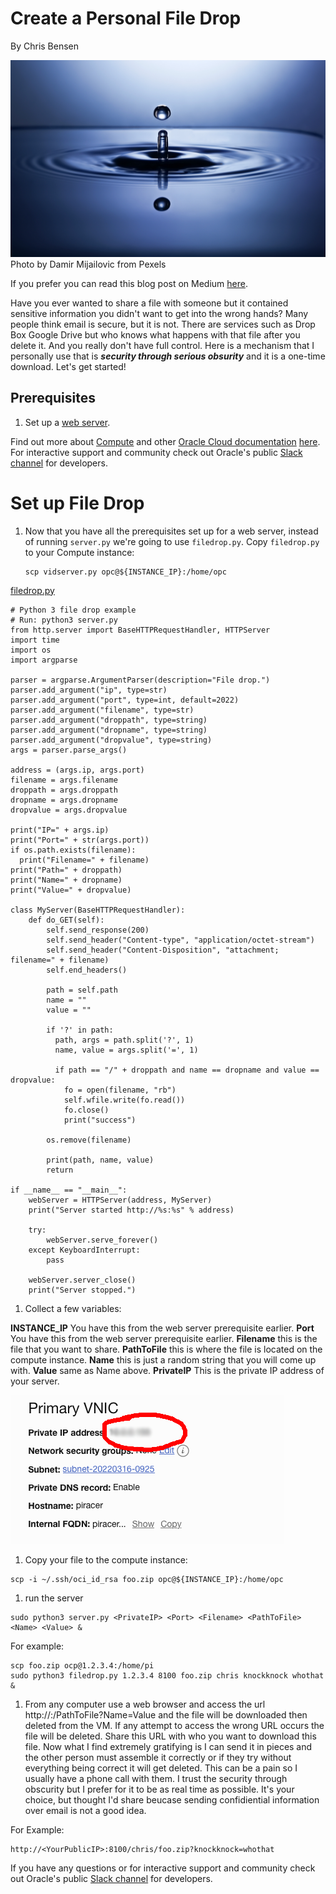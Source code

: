 # Create a Personal File Drop

By Chris Bensen

![](images/pexels-damir-mijailovic-3587015.jpg)
Photo by Damir Mijailovic from Pexels

If you prefer you can read this blog post on Medium [here](TODO).

Have you ever wanted to share a file with someone but it contained sensitive information you didn't want to get into the wrong hands? Many people think email is secure, but it is not. There are services such as Drop Box Google Drive but who knows what happens with that file after you delete it. And you really don't have full control. Here is a mechanism that I personally use that is ___security through serious obsurity___ and it is a one-time download. Let's get started!

## Prerequisites

1. Set up a [web server](https://medium.com/chrisbensen/create-a-simple-python-web-server-on-oci-1d3634a1d7c2).

Find out more about [Compute](https://docs.oracle.com/en-us/iaas/Content/Compute/home.htm?source=:so:bl:or:awr:odv:::RC_WWMK220120P00034:&SC=:so:bl:or:awr:odv:::RC_WWMK220120P00034:&pcode=WWMK220120P00034) and other [Oracle Cloud documentation](https://docs.oracle.com/en-us/iaas/Content/GSG/Concepts/baremetalintro.htm?source=:so:bl:or:awr:odv:::RC_WWMK220120P00034:&SC=:so:bl:or:awr:odv:::RC_WWMK220120P00034:&pcode=WWMK220120P00034) [here](https://docs.oracle.com/en-us/iaas/Content/GSG/Concepts/baremetalintro.htm?source=:so:bl:or:awr:odv:::RC_WWMK220120P00034:&SC=:so:bl:or:awr:odv:::RC_WWMK220120P00034:&pcode=WWMK220120P00034). For interactive support and community check out Oracle's public [Slack channel](https://oracledevrel.slack.com/join/shared_invite/zt-uffjmwh3-ksmv2ii9YxSkc6IpbokL1g#/shared-invite/email) for developers.

# Set up File Drop

1. Now that you have all the prerequisites set up for a web server, instead of running ``server.py`` we're going to use ``filedrop.py``. Copy ``filedrop.py`` to your Compute instance:

    ```
    scp vidserver.py opc@${INSTANCE_IP}:/home/opc
    ```

[filedrop.py](files/filedrop.py)

```
# Python 3 file drop example
# Run: python3 server.py
from http.server import BaseHTTPRequestHandler, HTTPServer
import time
import os
import argparse

parser = argparse.ArgumentParser(description="File drop.")
parser.add_argument("ip", type=str)
parser.add_argument("port", type=int, default=2022)
parser.add_argument("filename", type=str)
parser.add_argument("droppath", type=string)
parser.add_argument("dropname", type=string)
parser.add_argument("dropvalue", type=string)
args = parser.parse_args()

address = (args.ip, args.port)
filename = args.filename
droppath = args.droppath
dropname = args.dropname
dropvalue = args.dropvalue

print("IP=" + args.ip)
print("Port=" + str(args.port))
if os.path.exists(filename):
  print("Filename=" + filename)
print("Path=" + droppath)
print("Name=" + dropname)
print("Value=" + dropvalue)

class MyServer(BaseHTTPRequestHandler):
    def do_GET(self):
        self.send_response(200)
        self.send_header("Content-type", "application/octet-stream")
        self.send_header("Content-Disposition", "attachment; filename=" + filename)
        self.end_headers()

        path = self.path
        name = ""
        value = ""

        if '?' in path:
          path, args = path.split('?', 1)
          name, value = args.split('=', 1)

          if path == "/" + droppath and name == dropname and value == dropvalue:
            fo = open(filename, "rb")
            self.wfile.write(fo.read())
            fo.close()
            print("success")

        os.remove(filename)

        print(path, name, value)
        return

if __name__ == "__main__":
    webServer = HTTPServer(address, MyServer)
    print("Server started http://%s:%s" % address)

    try:
        webServer.serve_forever()
    except KeyboardInterrupt:
        pass

    webServer.server_close()
    print("Server stopped.")
```

1. Collect a few variables:

  **INSTANCE_IP** You have this from the web server prerequisite earlier.
  **Port** You have this from the web server prerequisite earlier.
  **Filename** this is the file that you want to share.
  **PathToFile** this is where the file is located on the compute instance.
  **Name** this is just a random string that you will come up with.
  **Value** same as Name above.
  **PrivateIP** This is the private IP address of your server.

  ![](images/privateip.png)

1. Copy your file to the compute instance:

  ```
  scp -i ~/.ssh/oci_id_rsa foo.zip opc@${INSTANCE_IP}:/home/opc
  ```

1. run the server

  ```
  sudo python3 server.py <PrivateIP> <Port> <Filename> <PathToFile> <Name> <Value> &
  ```

  For example:
  ```
  scp foo.zip ocp@1.2.3.4:/home/pi
  sudo python3 filedrop.py 1.2.3.4 8100 foo.zip chris knockknock whothat &
  ```

1. From any computer use a web browser and access the url http://<YourPublicIP>:<Port>/PathToFile?Name=Value and the file will be downloaded then deleted from the VM. If any attempt to access the wrong URL occurs the file will be deleted. Share this URL with who you want to download this file. Now what I find extremely gratifying is I can send it in pieces and the other person must assemble it correctly or if they try without everything being correct it will get deleted. This can be a pain so I usually have a phone call with them. I trust the security through obscurity but I prefer for it to be as real time as possible. It's your choice, but thought I'd share beucase sending confidiential information over email is not a good idea.

  For Example:

  ```
  http://<YourPublicIP>:8100/chris/foo.zip?knockknock=whothat
  ```

If you have any questions or for interactive support and community check out Oracle's public [Slack channel](https://oracledevrel.slack.com/join/shared_invite/zt-uffjmwh3-ksmv2ii9YxSkc6IpbokL1g#/shared-invite/email) for developers.
